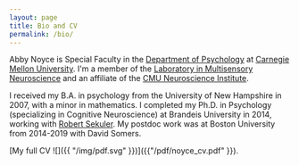 ```yaml
---
layout: page
title: Bio and CV
permalink: /bio/
---
```


Abby Noyce is Special Faculty in the [Department of Psychology](https://www.cmu.edu/dietrich/psychology/) at [Carnegie Mellon University](http://cmu.edu). I'm a member of the [Laboratory in Multisensory Neuroscience](https://www.cmu.edu/dietrich/psychology/shinn/) and an affiliate of the [CMU Neuroscience Institute](https://www.cmu.edu/ni/).

I received my B.A. in psychology from the University of New Hampshire in 2007, with a minor in mathematics. I completed my Ph.D. in Psychology (specializing in Cognitive Neuroscience) at Brandeis University in 2014, working with [Robert Sekuler](http://people.brandeis.edu/~sekuler). My postdoc work was at Boston University from 2014-2019 with David Somers.

[My full CV ![]({{ "/img/pdf.svg" }})]({{"/pdf/noyce_cv.pdf" }}).

